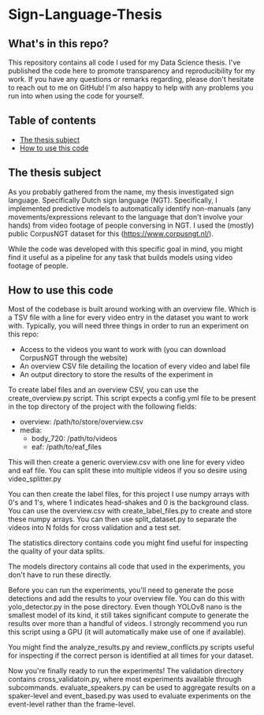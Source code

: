 # Sign-Language-Thesis

## What's in this repo?

This repository contains all code I used for my Data Science thesis. I've published the code here to promote transparency and reproducibility for my work. If you have any questions or remarks regarding, please don't hesitate to reach out to me on GitHub! I'm also happy to help with any problems you run into when using the code for yourself.

## Table of contents

 - [The thesis subject](#the-thesis-subject)
 - [How to use this code](#how-to-use-this-code)

## The thesis subject

As you probably gathered from the name, my thesis investigated sign language. Specifically Dutch sign language (NGT). Specifically, I implemented predictive models to automatically identify non-manuals (any movements/expressions relevant to the language that don't involve your hands) from video footage of people conversing in NGT. I used the (mostly) public CorpusNGT dataset for this (https://www.corpusngt.nl/).

While the code was developed with this specific goal in mind, you might find it useful as a pipeline for any task that builds models using video footage of people.

## How to use this code

Most of the codebase is built around working with an overview file. Which is a TSV file with a line for every video entry in the dataset you want to work with. Typically, you will need three things in order to run an experiment on this repo:

 - Access to the videos you want to work with (you can download CorpusNGT through the website)
 - An overview CSV file detailing the location of every video and label file
 - An output directory to store the results of the experiment in

To create label files and an overview CSV, you can use the create_overview.py script. This script expects a config.yml file to be present in the top directory of the project with the following fields:

 - overview: /path/to/store/overview.csv
 - media:
    - body_720: /path/to/videos
    - eaf: /path/to/eaf_files

This will then create a generic overview.csv with one line for every video and eaf file. You can split these into multiple videos if you so desire using video_splitter.py

You can then create the label files, for this project I use numpy arrays with 0's and 1's, where 1 indicates head-shakes and 0 is the background class. You can use the overview.csv with create_label_files.py to create and store these numpy arrays. You can then use split_dataset.py to separate the videos into N folds for cross validation and a test set.

The statistics directory contains code you might find useful for inspecting the quality of your data splits.

The models directory contains all code that used in the experiments, you don't have to run these directly.

Before you can run the experiments, you'll need to generate the pose detections and add the results to your overview file. You can do this with yolo_detector.py in the pose directory. Even though YOLOv8 nano is the smallest model of its kind, it still takes significant compute to generate the results over more than a handful of videos. I strongly recommend you run this script using a GPU (it will automatically make use of one if available).

You might find the analyze_results.py and review_conflicts.py scripts useful for inspecting if the correct person is identified at all times for your dataset.

Now you're finally ready to run the experiments! The validation directory contains cross_validatoin.py, where most experiments available through subcommands. evaluate_speakers.py can be used to aggregate results on a spaker-level and event_based.py was used to evaluate experiments on the event-level rather than the frame-level.
